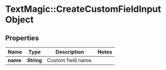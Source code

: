 # TextMagic::CreateCustomFieldInputObject

## Properties
Name | Type | Description | Notes
------------ | ------------- | ------------- | -------------
**name** | **String** | Custom field name. | 


